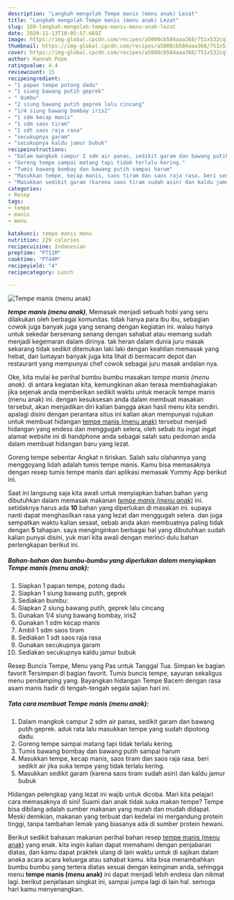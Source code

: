 ```yaml
---
description: "Langkah mengolah Tempe manis (menu anak) Lezat"
title: "Langkah mengolah Tempe manis (menu anak) Lezat"
slug: 169-langkah-mengolah-tempe-manis-menu-anak-lezat
date: 2020-11-13T10:05:57.669Z
image: https://img-global.cpcdn.com/recipes/a5008cb584aaa368/751x532cq70/tempe-manis-menu-anak-foto-resep-utama.jpg
thumbnail: https://img-global.cpcdn.com/recipes/a5008cb584aaa368/751x532cq70/tempe-manis-menu-anak-foto-resep-utama.jpg
cover: https://img-global.cpcdn.com/recipes/a5008cb584aaa368/751x532cq70/tempe-manis-menu-anak-foto-resep-utama.jpg
author: Hannah Pope
ratingvalue: 4.4
reviewcount: 15
recipeingredient:
- "1 papan tempe potong dadu"
- "1 siung bawang putih geprek"
- " bumbu"
- "2 siung bawang putih geprek lalu cincang"
- "1/4 siung bawang bombay iris2"
- "1 sdm kecap manis"
- "1 sdm saos tiram"
- "1 sdt saos raja rasa"
- "secukupnya garam"
- "secukupnya kaldu jamur bubuk"
recipeinstructions:
- "Dalam mangkok campur 2 sdm air panas, sedikit garam dan bawang putih geprek. aduk rata lalu masukkan tempe yang sudah dipotong dadu."
- "Goreng tempe sampai matang tapi tidak terlalu kering."
- "Tumis bawang bombay dan bawang putih sampai harum"
- "Masukkan tempe, kecap manis, saos tiram dan saos raja rasa. beri sedikit air jika suka tempe yang tidak terlalu kering."
- "Masukkan sedikit garam (karena saos tiram sudah asin) dan kaldu jamur bubuk"
categories:
- Resep
tags:
- tempe
- manis
- menu

katakunci: tempe manis menu 
nutrition: 229 calories
recipecuisine: Indonesian
preptime: "PT11M"
cooktime: "PT44M"
recipeyield: "4"
recipecategory: Lunch

---
```



![Tempe manis (menu anak)](https://img-global.cpcdn.com/recipes/a5008cb584aaa368/751x532cq70/tempe-manis-menu-anak-foto-resep-utama.jpg)

<b><i>tempe manis (menu anak)</i></b>, Memasak menjadi sebuah hobi yang seru dilakukan oleh berbagai komunitas. tidak hanya para ibu ibu, sebagian cowok juga banyak juga yang senang dengan kegiatan ini. walau hanya untuk sekedar bersenang senang dengan sahabat atau memang sudah menjadi kegemaran dalam dirinya. tak heran dalam dunia juru masak sekarang tidak sedikit ditemukan laki laki dengan keahlian memasak yang hebat, dan lumayan banyak juga kita lihat di bermacam depot dan restaurant yang mempunyai chef cowok sebagai juru masak andalan nya.

Oke, kita mulai ke perihal bumbu bumbu masakan <i>tempe manis (menu anak)</i>. di antara kegiatan kita, kemungkinan akan terasa membahagiakan jika sejenak anda memberikan sedikit waktu untuk meracik tempe manis (menu anak) ini. dengan kesuksesan anda dalam membuat masakan tersebut, akan menjadikan diri kalian bangga akan hasil menu kita sendiri. apalagi disini dengan perantara situs ini kalian akan mempunyai rujukan untuk membuat hidangan <u>tempe manis (menu anak)</u> tersebut menjadi hidangan yang endess dan menggugah selera, oleh sebab itu ingat ingat alamat website ini di handphone anda sebagai salah satu pedoman anda dalam membuat hidangan baru yang lezat.

Goreng tempe sebentar Angkat n tiriskan. Salah satu olahannya yang menggoyang lidah adalah tumis tempe manis. Kamu bisa memasaknya dengan resep tumis tempe manis dari aplikasi memasak Yummy App berikut ini.


Saat ini langsung saja kita awali untuk menyiapkan bahan bahan yang dibutuhkan dalam memasak makanan <u><i>tempe manis (menu anak)</i></u> ini. setidaknya harus ada <b>10</b> bahan yang diperlukan di masakan ini. supaya nanti dapat menghasilkan rasa yang lezat dan menggugah selera. dan juga sempatkan waktu kalian sesaat, sebab anda akan membuatnya paling tidak dengan <b>5</b> tahapan. saya menginginkan berbagai hal yang dibutuhkan sudah kalian punyai disini, yuk mari kita awali dengan merinci dulu bahan perlengkapan berikut ini.

<!--inarticleads1-->

##### Bahan-bahan dan bumbu-bumbu yang diperlukan dalam menyiapkan Tempe manis (menu anak):

1. Siapkan 1 papan tempe, potong dadu
1. Siapkan 1 siung bawang putih, geprek
1. Sediakan  bumbu:
1. Siapkan 2 siung bawang putih, geprek lalu cincang
1. Gunakan 1/4 siung bawang bombay, iris2
1. Gunakan 1 sdm kecap manis
1. Ambil 1 sdm saos tiram
1. Sediakan 1 sdt saos raja rasa
1. Gunakan secukupnya garam
1. Sediakan secukupnya kaldu jamur bubuk


Resep Buncis Tempe, Menu yang Pas untuk Tanggal Tua. Simpan ke bagian favorit Tersimpan di bagian favorit. Tumis buncis tempe, sayuran sekaligus menu pendamping yang. Bayangkan hidangan Tempe Bacem dengan rasa asam manis hadir di tengah-tengah segala sajian hari ini. 

<!--inarticleads2-->

##### Tata cara membuat Tempe manis (menu anak):

1. Dalam mangkok campur 2 sdm air panas, sedikit garam dan bawang putih geprek. aduk rata lalu masukkan tempe yang sudah dipotong dadu.
1. Goreng tempe sampai matang tapi tidak terlalu kering.
1. Tumis bawang bombay dan bawang putih sampai harum
1. Masukkan tempe, kecap manis, saos tiram dan saos raja rasa. beri sedikit air jika suka tempe yang tidak terlalu kering.
1. Masukkan sedikit garam (karena saos tiram sudah asin) dan kaldu jamur bubuk


Hidangan pelengkap yang lezat ini wajib untuk dicoba. Mari kita pelajari cara memasaknya di sini! Suami dan anak tidak suka makan tempe? Tempe bisa dibilang adalah sumber makanan yang murah dan mudah didapat. Meski demikian, makanan yang terbuat dari kedelai ini mergandung protein tinggi, tanpa tambahan lemak yang biasanya ada di sumber protein hewani. 

Berikut sedikit bahasan makanan perihal bahan resep <u>tempe manis (menu anak)</u> yang enak. kita ingin kalian dapat memahami dengan penjabaran diatas, dan kamu dapat praktek ulang di lain waktu untuk di sajikan dalam aneka acara acara keluarga atau sahabat kamu. kita bisa menambahkan bumbu bumbu yang tertera diatas sesuai dengan keinginan anda, sehingga menu <b>tempe manis (menu anak)</b> ini dapat menjadi lebih endess dan nikmat lagi. berikut penjelasan singkat ini, sampai jumpa lagi di lain hal. semoga hari kamu menyenangkan.
